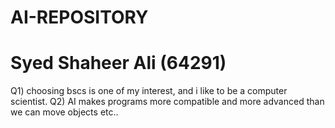 # AI-REPOSITORY
# Syed Shaheer Ali (64291)
Q1) choosing bscs is one of my interest, and i like to be a computer scientist.
Q2) AI makes programs more compatible and more advanced than we can move objects etc..
